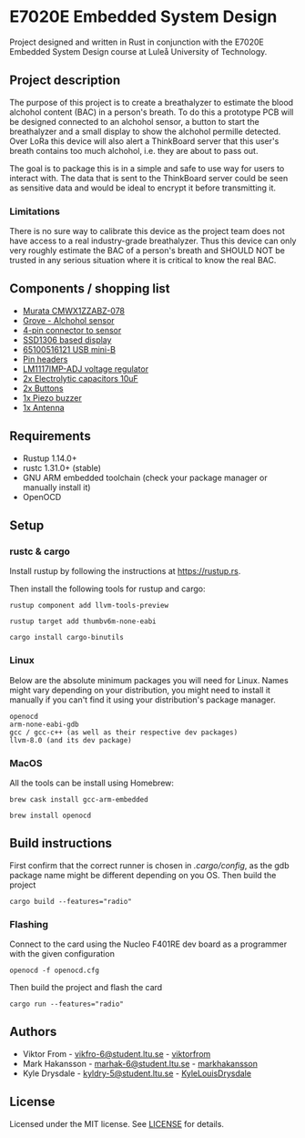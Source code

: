 # E7020E Embedded System Design
Project designed and written in Rust in conjunction with the E7020E Embedded System Design course at Luleå University of Technology. 

## Project description
The purpose of this project is to create a breathalyzer to estimate the blood alchohol content (BAC) in a person's breath. 
To do this a prototype PCB will be designed connected to an alchohol sensor, a button to start the breathalyzer and a small display to show the alchohol permille detected. Over LoRa this device will also alert a ThinkBoard server that this user's breath contains too much alchohol, i.e. they are about to pass out. 

The goal is to package this is in a simple and safe to use way for users to interact with. The data that is sent to the ThinkBoard server could be seen as sensitive data and would be ideal to encrypt it before transmitting it. 

### Limitations
There is no sure way to calibrate this device as the project team does not have access to a real industry-grade breathalyzer. Thus this device can only very roughly estimate the BAC of a person's breath and SHOULD NOT be trusted in any serious situation where it is critical to know the real BAC.

## Components / shopping list
* [Murata CMWX1ZZABZ-078](https://www.digikey.com/product-detail/en/murata-electronics/CMWX1ZZABZ-078/490-16143-1-ND/6834151)
* [Grove - Alchohol sensor](https://www.elfa.se/en/grove-alcohol-sensor-seeed-studio-101020044/p/30069826)
* [4-pin connector to sensor](https://www.elfa.se/en/grove-universal-pin-connector-seeed-studio-110990030-10pcs-pack/p/30069939)
* [SSD1306 based display](https://cdon.se/hem-tradgard/oled-display-0-96-tum-vit-128x64-pixlar-ssd1306-spi-p50506639)
* [65100516121 USB mini-B](https://www.elfa.se/en/socket-horizontal-mini-usb-smd-wuerth-elektronik-65100516121/p/14257103)
* [Pin headers](https://www.elfa.se/en/wr-phd-straight-male-pcb-header-through-hole-54mm-wuerth-elektronik-61300611121/p/30024526)
* [LM1117IMP-ADJ voltage regulator](https://www.elfa.se/en/ldo-voltage-regulator-800ma-sot-223-texas-instruments-lm1117imp-adj-nopb/p/30019193)
* [2x Electrolytic capacitors 10uF](https://www.elfa.se/en/aluminium-electrolytic-capacitor-10-uf-50-20-vs-panasonic-eee1ha100wr/p/30108011)
* [2x Buttons](https://www.elfa.se/en/print-key-50-ma-12-vdc-te-connectivity-1437565/p/13566525)
* [1x Piezo buzzer](https://www.elfa.se/en/piezo-buzzer-70-db-khz-15-murata-pkm13epyh4000-a0/p/13787082)
* [1x Antenna](https://www.elfa.se/en/micro-coaxial-straight-socket-micro-coaxial-connector-50ohm-6ghz-molex-73412-0110/p/30076410)

## Requirements
* Rustup 1.14.0+
* rustc 1.31.0+ (stable)
* GNU ARM embedded toolchain (check your package manager or manually install it)
* OpenOCD

## Setup

### rustc & cargo
Install rustup by following the instructions at https://rustup.rs.

Then install the following tools for rustup and cargo:
```
rustup component add llvm-tools-preview
```
```
rustup target add thumbv6m-none-eabi
```
```
cargo install cargo-binutils
```

### Linux
Below are the absolute minimum packages you will need for Linux. Names might vary depending on your distribution, you might need to install it manually if you can't find it using your distribution's package manager.
```
openocd
arm-none-eabi-gdb
gcc / gcc-c++ (as well as their respective dev packages)
llvm-8.0 (and its dev package)
```

### MacOS
All the tools can be install using Homebrew:
```
brew cask install gcc-arm-embedded

brew install openocd
```

## Build instructions
First confirm that the correct runner is chosen in _.cargo/config_, as the gdb package name might be different depending on you OS. Then build the project
```
cargo build --features="radio"
```

### Flashing
Connect to the card using the Nucleo F401RE dev board as a programmer with the given configuration
```
openocd -f openocd.cfg
```
Then build the project and flash the card
```
cargo run --features="radio"
```

## Authors
* Viktor From - vikfro-6@student.ltu.se - [viktorfrom](https://github.com/viktorfrom)
* Mark Hakansson - marhak-6@student.ltu.se - [markhakansson](https://github.com/markhakansson)
* Kyle Drysdale - kyldry-5@student.ltu.se  - [KyleLouisDrysdale](https://github.com/KyleLouisDrysdale)

## License
Licensed under the MIT license. See [LICENSE](LICENSE) for details.
